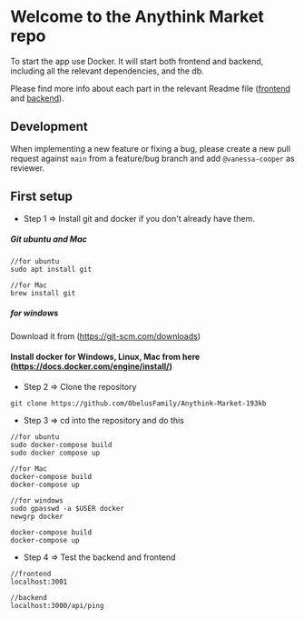 # Welcome to the Anythink Market repo

To start the app use Docker. It will start both frontend and backend, including all the relevant dependencies, and the db.

Please find more info about each part in the relevant Readme file ([frontend](frontend/readme.md) and [backend](backend/README.md)).

## Development

When implementing a new feature or fixing a bug, please create a new pull request against `main` from a feature/bug branch and add `@vanessa-cooper` as reviewer.

## First setup


- Step 1 => Install git and docker if you don't already have them.

##### Git ubuntu and Mac
```
//for ubuntu
sudo apt install git

//for Mac
brew install git
```
##### for windows
Download it from (https://git-scm.com/downloads)

#### Install docker for Windows, Linux, Mac from here (https://docs.docker.com/engine/install/)

- Step 2 => Clone the repository
```
git clone https://github.com/ObelusFamily/Anythink-Market-193kb
```

- Step 3 => cd into the repository and do this

```
//for ubuntu
sudo docker-compose build
sudo docker compose up

//for Mac
docker-compose build
docker-compose up

//for windows
sudo gpasswd -a $USER docker
newgrp docker

docker-compose build
docker-compose up
```

- Step 4 => Test the backend and frontend
```
//frontend
localhost:3001

//backend
localhost:3000/api/ping
```
